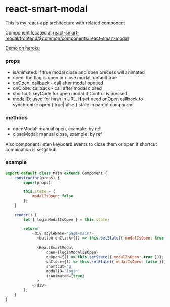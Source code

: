 # react-smart-modal
This is my react-app architecture with related component

Component located at [react-smart-modal/frontend/$common/components/react-smart-modal](https://github.com/soldovskij/react-smart-modal/tree/master/frontend/%24common/components/react-smart-modal)

[Demo on heroku](https://react-smart-modal.herokuapp.com/)

### props
* isAnimated: if true modal close and open precess will animated
* open: the flag is open or close modal, default true
* onOpen: callback - call after modal opened
* onClose: callback - call after modal closed
* shortcut: keyCode for open modal if Control is pressed
* modalID: used for hash in URL. **If set** need onOpen callback to synchronize open { true|false } state in parent component

### methods
* openModal: manual open, example: by ref
* closeModal: manual close, example: by ref

Also component listen keyboard events to close them or open if shortcut combination is setgithub

### example

```javascript
export default class Main extends Component {
    constructor(props) {
        super(props);

        this.state = {
            modalIsOpen: false
        };
    }

    render() {
        let { loginModalIsOpen } = this.state;

        return(
            <div styleName="page-main">
              <button onClick={() => this.setState({ modalIsOpen: true })}>click me</button>
              
              <ReactSmartModal
                  open={loginModalIsOpen}
                  onOpen={() => this.setState({ modalIsOpen: true })};
                  onClose={() => this.setState({ modalIsOpen: false })};
                  shortcut='g'
                  modalID='login'
                  isAnimated={true}
              >
            </div>
        );
    }
}
```
